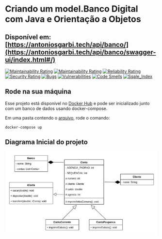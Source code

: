 # Criando um model.Banco Digital com Java e Orientação a Objetos

## Disponível em: [https://antoniosgarbi.tech/api/banco/](https://antoniosgarbi.tech/api/banco/swagger-ui/index.html#/)
[![Maintainability Rating](https://sonarcloud.io/api/project_badges/measure?project=AntonioSgarbi_lab-banco-digital-oo&metric=ncloc)](https://sonarcloud.io/dashboard?id=AntonioSgarbi_lab-banco-digital-oo)
[![Maintainability Rating](https://sonarcloud.io/api/project_badges/measure?project=AntonioSgarbi_lab-banco-digital-oo&metric=sqale_rating)](https://sonarcloud.io/dashboard?id=AntonioSgarbi_lab-banco-digital-oo)
[![Reliability Rating](https://sonarcloud.io/api/project_badges/measure?project=AntonioSgarbi_lab-banco-digital-oo&metric=reliability_rating)](https://sonarcloud.io/dashboard?id=AntonioSgarbi_lab-banco-digital-oo)
[![Security Rating](https://sonarcloud.io/api/project_badges/measure?project=AntonioSgarbi_lab-banco-digital-oo&metric=security_rating)](https://sonarcloud.io/dashboard?id=AntonioSgarbi_lab-banco-digital-oo)
[![Bugs](https://sonarcloud.io/api/project_badges/measure?project=AntonioSgarbi_lab-banco-digital-oo&metric=bugs)](https://sonarcloud.io/dashboard?id=AntonioSgarbi_lab-banco-digital-oo)
[![Vulnerabilities](https://sonarcloud.io/api/project_badges/measure?project=AntonioSgarbi_lab-banco-digital-oo&metric=vulnerabilities)](https://sonarcloud.io/dashboard?id=AntonioSgarbi_lab-banco-digital-oo)
[![Code Smells](https://sonarcloud.io/api/project_badges/measure?project=AntonioSgarbi_lab-banco-digital-oo&metric=code_smells)](https://sonarcloud.io/dashboard?id=AntonioSgarbi_lab-banco-digital-oo)
[![Sqale_Index](https://sonarcloud.io/api/project_badges/measure?project=AntonioSgarbi_lab-banco-digital-oo&metric=sqale_index)](https://sonarcloud.io/dashboard?id=AntonioSgarbi_lab-banco-digital-oo)

## Rode na sua máquina
Esse projeto está disponível no [Docker Hub](https://hub.docker.com/repository/docker/antoniosk/desafio-banco) e pode ser inicializado junto com um banco de dados usando docker-compose.

Em uma pasta contendo o [arquivo](https://github.com/AntonioSgarbi/lab-banco-digital-oo/blob/master/docker-compose.yml), rode o comando:
```
docker-compose up
```
## Diagrama Inicial do projeto
!["diagrama uml do projeto base"](https://github.com/AntonioSgarbi/lab-banco-digital-oo/blob/master/diagramas-uml/Modelo%20inicial.jpg?raw=true)